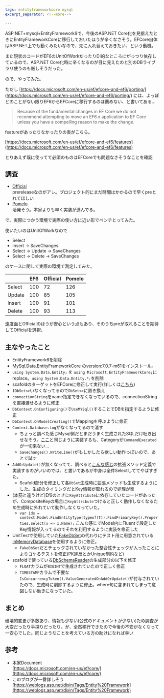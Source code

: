 ```yaml
---
tags: entityframeworkcore mysql 
excerpt_separator: <!--more-->

---
```


ASP.NET+mysql+EntityFramework6で、今後のASP.NET Core化を見据えたときにEntityFrameworkCoreに移行しておいたほうが辛くなさそう。EFCore自体はASP.NET上でも動くみたいなので、先に入れ替えておきたい、という動機。

また現状のコードがEF6のUnitOfWorkだったりDI的なところにがっつり依存しているので、ASP.NET Core化時に辛くなるのが目に見えたのと別のDBライブラリ使うのも厳しそうだった。

ので、やってみた。


<!--more-->

ただし
[https://docs.microsoft.com/en-us/ef/efcore-and-ef6/porting/](https://docs.microsoft.com/en-us/ef/efcore-and-ef6/porting/)
には、よっぽどのことがない限りEF6からEFCoreに移行するのは薦めない、と書いてある…

> Because of the fundamental changes in EF Core we do not recommend attempting to move an EF6.x application to EF Core unless you have a compelling reason to make the change.

featureがあったりなかったりの表がこちら。

[https://docs.microsoft.com/en-us/ef/efcore-and-ef6/features](https://docs.microsoft.com/en-us/ef/efcore-and-ef6/features)

とりあえず既に使ってて必須のものはEFCoreでも問題なさそうなことを確認


## 調査
* [Official](https://www.nuget.org/packages/MySql.Data.EntityFrameworkCore)  
prereleaseなのがアレ。プロジェクト的にまだ時間はかかるので早くpreとれてほしい
* [Pomelo](https://github.com/PomeloFoundation/Pomelo.EntityFrameworkCore.MySql)  
活発そう。本家よりも早く実装が進んでる。


で、実際につかう環境で実際の使い方に近い形でベンチとってみた。

使いたいのはUnitOfWorkなので

* Select
* Insert -> SaveChanges
* Select -> Update -> SaveChanges
* Select -> Delete -> SaveChanges

のケースに関して実際の環境で測定してみた。

||EF6|Official|Pomelo|
|--|--|--|--|
|Select|100|72|126|
|Update|100|85|105|
|Insert|100|91|101|
|Delete|100|93|113|

速度面とOfficialのほうが安心という点もあり、そのうちpreが取れることを期待してOfficialを選択。

## 主なやったこと
* EntityFramework6を削除
* MySql.Data.EntityFrameworkCore のversion:7.0.7-m61をインストール。
* `using System.Data.Entity;` を `using Microsoft.EntityFrameworkCore;`にreplace。`using System.Data.Entity.*;`を削除
* scafoldのターゲットをEFCoreに修正して実行(詳しくは[こちら](https://taross-f.github.io/EntityFramework%E3%81%AEPOCO%E3%82%92Mysql%E3%81%AE%E3%83%86%E3%83%BC%E3%83%96%E3%83%AB%E3%81%8B%E3%82%89%E7%94%9F%E6%88%90%E3%81%99%E3%82%8B/))
* `IDbSet<>`いなくなってるので`DbSet<>`に置き換え
* `connectionString`をname指定できなくなっているので、connectionStringを直接渡せるように修正
* `DbContext.OnConfiguring()`で`UseMYSql()`することでDBを指定するように修正
* `DbContext.OnModelCreating()`でMappingを呼ぶように修正
* `Context.Database.Log`がなくなってるので消す
    * ちょっと調べた感じMysql側だとまだうまく生成されたSQLだけ吐き出せなそう。[ここ](https://docs.microsoft.com/en-us/ef/core/miscellaneous/logging#other-applications)と同じように実装するも、Categoryが`CommandExecuted`が一切来ない…
    * `SaveChanges().WriteLine()`がもしかしたら欲しい動作っぽいので、あとで試す
* `AddOrUpdate()`が無くなってて、調べると[こんな感じ](https://stackoverflow.com/questions/36208580/what-happened-to-addorupdate-in-ef-7)の拡張メソッド定義で実装するのがいいのでは、と書いてあるが中身は全件Selectしててやばすぎた。
    * Scafold部分を修正して各`DbSet`生成時に拡張メソッドも生成するようにした。生成のタイミングだとKey情報が取れるので処理が楽
* (本筋と違うけど)Ef6のときに`KeyAttribute`に依存していたコードがあったが、CompositeKeyの場合に`KeyAttribute`つけると正しく動作しなくなるため生成時に外れていて動作しなくなっていた。
    * `var ids = context.Model.FindEntityType(typeof(T)).FindPrimaryKey().Properties.Select(x => x.Name);` こんな感じでModel内にFluentで設定したKey情報が入ってるのでそれを利用するように実装を修正した
* UnitTestで使用していた[FakeDbSet](https://www.nuget.org/packages/FakeDbSet/)の代わりにテスト用に用意されている[InMemoryDatabase](https://stormpath.com/blog/tutorial-entity-framework-core-in-memory-database-asp-net-core)を使用するように修正。
    * `FakeDbSet`だとチェックされていなかった整合性チェックが入ったことによりコケるテストを修正(PK違反とかUnique制約など)
* scafoldで使っている[DbSchemaReader](https://github.com/martinjw/dbschemareader)の生成部分の以下を修正
    * `FLOAT`カラムが`BIGINT`で生成されていたので正しく修正
    * `TIMESTAMP`カラムで不要な`IsConcurrencyToken().ValueGeneratedOnAddOrUpdate()`が付与されていたので、生成時に削除するように修正。where句に含まれてしまって意図しない動きになっていた。

## まとめ
破壊的変更が多数あり、情報も少ない(公式のドキュメントが少ない)ため調査が大変だったり手探りだったり。が、全然移行できたので今後の不安がなくなって一安心でした。同じようなことを考えている方の助けになれば幸い

## 参考
* 本家Document   
[https://docs.microsoft.com/en-us/ef/core/](https://docs.microsoft.com/en-us/ef/core/)
* このブログが一番詳しそう  
[https://weblogs.asp.net/dixin/Tags/Entity%20Framework](https://weblogs.asp.net/dixin/Tags/Entity%20Framework)

